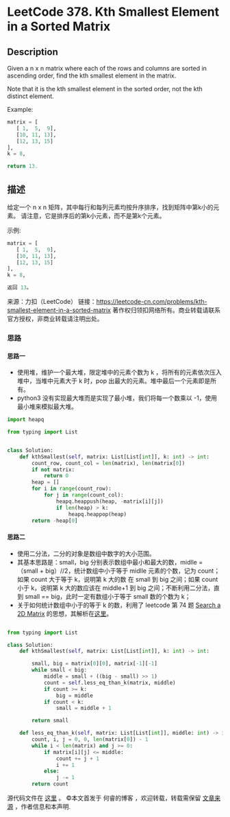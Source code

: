 # LeetCode 378. Kth Smallest Element in a Sorted Matrix

## Description

Given a n x n matrix where each of the rows and columns are sorted in ascending order, find the kth smallest element in the matrix.

Note that it is the kth smallest element in the sorted order, not the kth distinct element.

Example:

```py
matrix = [
   [ 1,  5,  9],
   [10, 11, 13],
   [12, 13, 15]
],
k = 8,

return 13.
```
## 描述

给定一个 n x n 矩阵，其中每行和每列元素均按升序排序，找到矩阵中第k小的元素。
请注意，它是排序后的第k小元素，而不是第k个元素。

示例:

```py
matrix = [
   [ 1,  5,  9],
   [10, 11, 13],
   [12, 13, 15]
],
k = 8,

返回 13。
```
来源：力扣（LeetCode）
链接：https://leetcode-cn.com/problems/kth-smallest-element-in-a-sorted-matrix
著作权归领扣网络所有。商业转载请联系官方授权，非商业转载请注明出处。

### 思路

#### 思路一

* 使用堆，维护一个最大堆，限定堆中的元素个数为 k ，将所有的元素依次压入堆中，当堆中元素大于 k 时，pop 出最大的元素。堆中最后一个元素即是所有。
* python3 没有实现最大堆而是实现了最小堆，我们将每一个数乘以 -1，使用最小堆来模拟最大堆。

```py
import heapq

from typing import List


class Solution:
    def kthSmallest(self, matrix: List[List[int]], k: int) -> int:
        count_row, count_col = len(matrix), len(matrix[0])
        if not matrix:
            return 0
        heap = []
        for i in range(count_row):
            for j in range(count_col):
                heapq.heappush(heap, -matrix[i][j])
                if len(heap) > k:
                    heapq.heappop(heap)
        return -heap[0]
```
#### 思路二

* 使用二分法，二分的对象是数组中数字的大小范围。
* 其基本思路是：small，big 分别表示数组中最小和最大的数，midlle = （small + big）//2，统计数组中小于等于 midlle 元素的个数，记为 count；如果 count 大于等于 k，说明第 k 大的数 在 small 到 big 之间；如果 count 小于 k，说明第 k 大的数应该在 middle+1 到 big 之间；不断利用二分法，直到 small == big，此时一定有数组小于等于 small 数的个数为 k；
* 关于如何统计数组中小于的等于 k 的数，利用了 leetcode 第 74 题 [Search a 2D Matrix](https://leetcode.com/problems/search-a-2d-matrix/) 的思想，其解析在[这里](https://www.ruicore.cn/leetcode-74-search-a-2d-matrix/)。

```py

from typing import List

class Solution:
    def kthSmallest(self, matrix: List[List[int]], k: int) -> int:

        small, big = matrix[0][0], matrix[-1][-1]
        while small < big:
            middle = small + ((big - small) >> 1)
            count = self.less_eq_than_k(matrix, middle)
            if count >= k:
                big = middle
            if count < k:
                small = middle + 1

        return small

    def less_eq_than_k(self, matrix: List[List[int]], middle: int) -> int:
        count, i, j = 0, 0, len(matrix[0]) - 1
        while i < len(matrix) and j >= 0:
            if matrix[i][j] <= middle:
                count += j + 1
                i += 1
            else:
                j -= 1
        return count
```

源代码文件在 [这里](https://github.com/ruicore/Algorithm/blob/master/LeetCode/2019-07-27-378-Kth-Smallest-Element-in-a-Sorted-Matrix.py) 。
©本文首发于 何睿的博客 ，欢迎转载，转载需保留 [文章来源](https://www.ruicore.cn/leetcode-378-kth-smallest-element-in-a-sorted-matrix/) ，作者信息和本声明.